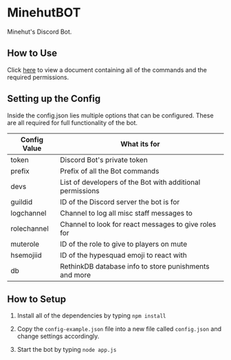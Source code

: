 # MinehutBOT

Minehut's Discord Bot.

## How to Use

Click [here](https://docs.google.com/document/d/1pInCGtGXnRHMrhpowZ-to6eDUyWm2kRgeChlMvpCzfM) to view a document containing all of the commands and the required permissions.

## Setting up the Config

Inside the config.json lies multiple options that can be configured. These are all required for full functionality of the bot.

| Config Value | What its for                                              |
|--------------|-----------------------------------------------------------|
| token        | Discord Bot's private token                               |
| prefix       | Prefix of all the Bot commands                            |
| devs         | List of developers of the Bot with additional permissions |
| guildid      | ID of the Discord server the bot is for                   |
| logchannel   | Channel to log all misc staff messages to                 |
| rolechannel  | Channel to look for react messages to give roles for      |
| muterole     | ID of the role to give to players on mute                 |
| hsemojiid    | ID of the hypesquad emoji to react with                   |
| db           | RethinkDB database info to store punishments and more     |

## How to Setup

1. Install all of the dependencies by typing ``npm install``

2. Copy the ``config-example.json`` file into a new file called ``config.json`` and change settings accordingly.

3. Start the bot by typing ``node app.js``
